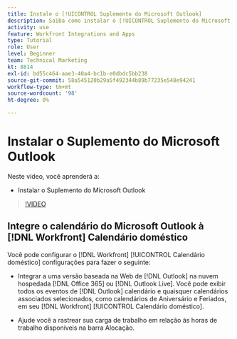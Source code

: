 ```yaml
---
title: Instale o [!UICONTROL Suplemento do Microsoft Outlook]
description: Saiba como instalar o [!UICONTROL Suplemento do Microsoft Outlook]
activity: use
feature: Workfront Integrations and Apps
type: Tutorial
role: User
level: Beginner
team: Technical Marketing
kt: 8814
exl-id: bd55c464-aae3-40a4-bc1b-e0dbdc5bb238
source-git-commit: 58a545120b29a5f492344b89b77235e548e94241
workflow-type: tm+mt
source-wordcount: '98'
ht-degree: 0%

---
```


# Instalar o Suplemento do Microsoft Outlook

Neste vídeo, você aprenderá a:

* Instalar o Suplemento do Microsoft Outlook

>[!VIDEO](https://video.tv.adobe.com/v/335115/?quality=12)


## Integre o calendário do Microsoft Outlook à [!DNL Workfront] Calendário doméstico

Você pode configurar o [!DNL Workfront] [!UICONTROL Calendário doméstico] configurações para fazer o seguinte:

* Integrar a uma versão baseada na Web de [!DNL Outlook] na nuvem hospedada [!DNL Office 365] ou [!DNL Outlook Live]. Você pode exibir todos os eventos de [!DNL Outlook] calendário e quaisquer calendários associados selecionados, como calendários de Aniversário e Feriados, em seu [!DNL Workfront] [!UICONTROL Calendário doméstico].

* Ajude você a rastrear sua carga de trabalho em relação às horas de trabalho disponíveis na barra Alocação.
